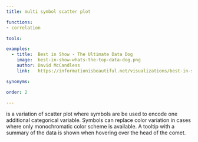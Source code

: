 ```yaml
---
title: multi symbol scatter plot

functions:
- correlation

tools:

examples:
  - title:  Best in Show - The Ultimate Data Dog
    image:  best-in-show-whats-the-top-data-dog.png
    author: David McCandless
    link:   https://informationisbeautiful.net/visualizations/best-in-show-whats-the-top-data-dog/

synonyms:

order: 2

---
```


is a variation of scatter plot where symbols are be used to encode one additional categorical variable. Symbols can replace color variation in cases where only monochromatic color scheme is available. A tooltip with a summary of the data is shown when hovering over the head of the comet.


<!--more-->
